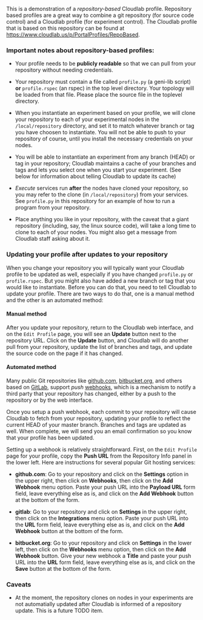 This is a demonstration of a *repository-based* Cloudlab profile.
Repository based profiles are a great way to combine a git repository (for
source code control) and a Cloudlab profile (for experiment control). The
Cloudlab profile that is based on this repository can be found at
https://www.cloudlab.us/p/PortalProfiles/RepoBased.

### Important notes about repository-based profiles:

* Your profile needs to be **publicly readable** so that we can pull from your
repository without needing credentials.

* Your repository must contain a file called `profile.py` (a geni-lib
script) **or** `profile.rspec` (an rspec) in the top level directory.
Your topology will be loaded from that file. Please place the source file
in the toplevel directory.

* When you instantiate an experiment based on your profile, we will clone
your repository to each of your experimental nodes in the
`/local/repository` directory, and set it to match whatever branch or tag
you have choosen to instantiate. You will not be able to push to your
repository of course, until you install the necessary credentials on your
nodes.

* You will be able to instantiate an experiment from any branch (HEAD) or
tag in your repository; Cloudlab maintains a cache of your branches and tags
and lets you select one when you start your experiment. (See below for 
information about telling Cloudlab to update its cache)

* *Execute* services run **after** the nodes have cloned your repository,
so you may refer to the clone (in `/local/repository`) from your services.
See `profile.py` in this repository for an example of how to run a program
from your repository.

* Place anything you like in your repository, with the caveat that a giant
repository (including, say, the linux source code), will take a long time
to clone to each of your nodes. You might also get a message from Cloudlab
staff asking about it.

### Updating your profile after updates to your repository

When you change your repository you will typically want your Cloudlab
profile to be updated as well, especially if you have changed `profile.py`
or `profile.rspec`. But you might also have added a new branch or tag that
you would like to instantiate. Before you can do that, you need to tell
Cloudlab to update your profile. There are two ways to do that, one is a
manual method and the other is an automated method:

#### Manual method

After you update your repository, return to the Cloudlab web interface, and
on the `Edit Profile` page, you will see an **Update** button next to the
repository URL. Click on the **Update** button, and Cloudlab will do another
pull from your repository, update the list of branches and tags, and update
the source code on the page if it has changed. 

#### Automated method

Many public Git repositories like [github.com](https://git-scm.com/),
[bitbucket.org](https://bitbucket.org), and others based on
[GitLab](https://www.gitlab.com/), support *push* 
[webhooks](https://developer.github.com/webhooks/), 
which is a mechanism to notify a third party that your repository has
changed, either by a push to the repository or by the web interface.

Once you setup a push webhook, each commit to your repository will cause
Cloudlab to fetch from your repository, updating your profile to reflect the
current HEAD of your master branch. Branches and tags are updated as well.
When complete, we will send you an email confirmation so you know that your
profile has been updated. 

Setting up a webhook is relatively straightforward. First, on the `Edit
Profile` page for your profile, copy the **Push URL** from the Repository
Info panel in the lower left. Here are instructions for several popular Git
hosting services: 

* **github.com**: Go to your repository and click on the **Settings** option
in the upper right, then click on **Webhooks**, then click on the
**Add Webhook** menu option. Paste your push URL into the **Payload URL**
form field, leave everything else as is, and click on the **Add Webhook**
button at the bottom of the form.

* **gitlab**: Go to your repository and click on **Settings** 
in the upper right, then click on the **Integrations** menu option.  Paste
your push URL into the **URL** form field, leave everything else as is, and
click on the **Add Webhook** button at the bottom of the form.

* **bitbucket.org**: Go to your repository and click on **Settings** 
in the lower left, then click on the **Webhooks** menu option, then click
on the **Add Webhook** button. Give your new webhook a **Title** and paste
your push URL into the **URL** form field, leave everything else as is, and
click on the **Save** button at the bottom of the form.

### Caveats

* At the moment, the repository clones on nodes in your experiments are not automatially
updated after Cloudlab is informed of a repository update. This is a future TODO item.